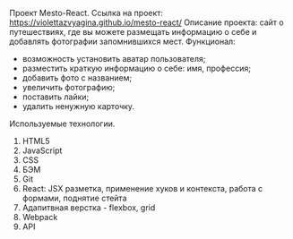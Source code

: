 Проект Mesto-React.
Ссылка на проект: https://violettazvyagina.github.io/mesto-react/
Описание проекта: cайт о путешествиях, где вы можете размещать информацию о себе и добавлять фотографии запомнившихся мест. 
Функционал:
 - возможность установить аватар пользователя;
 - разместить краткую информацию о себе: имя, профессия;
 - добавить фото с названием;
 - увеличить фотографию;
 - поставить лайки;
 - удалить ненужную карточку. 

Используемые технологии.
1. HTML5
2. JavaScript
3. CSS
4. БЭМ
5. Git
6. React: JSX разметка, применение хуков и контекста, работа с формами, поднятие стейта
7. Адапитвная верстка - flexbox, grid
8. Webpack
9. API